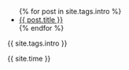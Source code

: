 <ul>
{% for post in site.tags.intro %}
<li>
<a href="{{ post.url }}">{{ post.title }}</a>
</li>
{% endfor %}
</ul>

{{ site.tags.intro }}

{{ site.time }}
